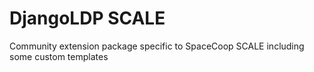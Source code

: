 # DjangoLDP SCALE

Community extension package specific to SpaceCoop SCALE including some custom templates
